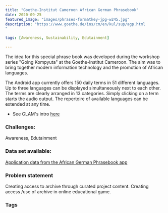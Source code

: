 ```yaml
---
title: "Goethe-Institut Cameroon African German Phrasebook"
date: 2020-09-25
featured_image: "images/phrases-formatkey-jpg-w245.jpg"
description: "https://www.goethe.de/ins/cm/en/kul/sup/agp.html
"

tags: [Awareness, Sustainability, Edutainment]

---
```


The idea for this special phrase book was developed during the workshop series "Going Kompyuta" at the Goethe-Institut Cameroon. The aim was to bring together modern information technology and the promotion of African languages.

The Android app currently offers 150 daily terms in 51 different languages. Up to three languages can be displayed simultaneously next to each other. The terms are clearly arranged in 13 categories. Simply clicking on a term starts the audio output. The repertoire of available languages can be extended at any time.

- See GLAM's intro [here](https://drive.google.com/drive/folders/1qIksxyfq03JbtginCngLLen4BabHEBZ3?usp=sharing)




### Challenges:

Awareness, Edutainment


### Data set available:

[Application data from the African German Phrasebook app](https://drive.google.com/drive/folders/1fXMi9h1e5SqGqIZQacY6ep_vRlfHWe6D?usp=sharing)


### Problem statement

Creating access to archive through curated project content. Creating access /use of archive in online educational game.

### Tags


